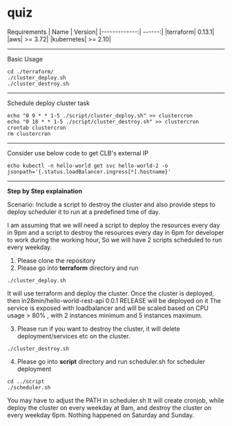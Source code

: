 # quiz


Requirements
| Name          | Version|
|-------------:| ------:|
|terraform| 0.13.1|
|aws| >= 3.72|
|kubernetes| >= 2.10|

---

Basic Usage
```
cd ./terraform/
./cluster_deploy.sh
./cluster_destroy.sh

```

---

Schedule deploy cluster task
```
echo "0 9 * * 1-5 ./script/cluster_deploy.sh" >> clustercron
echo "0 18 * * 1-5 ./script/cluster_destroy.sh" >> clustercron
crontab clustercron
rm clustercron
```

---

Consider use below code to get CLB's external IP
```
echo kubectl -n hello-world get svc hello-world-2 -o jsonpath='{.status.loadBalancer.ingress[*].hostname}'
```
---
**Step by Step explaination**

Scenario:
Include a script to destroy the cluster and also provide steps to deploy scheduler it to run at a predefined time of day.

 I am assuming that we will need a script to deploy the resources every day in 9pm and
a script to destroy the resources every day in 6pm for developer to work during the working hour,
So we will have 2 scripts scheduled to run every weekday. 


1) Please clone the repository
2) Please go into **terraform** directory and run
```
./cluster_deploy.sh
```
It will use terraform and deploy the cluster. Once the cluster is deployed, then in28min/hello-world-rest-api 0.0.1 RELEASE will be deployed on it
The service is exposed with loadbalancer and will be scaled based on CPU usage > 80% , with 2 instances minimum and 5 instances maximum.

3) Please run if you want to destroy the cluster, it will delete deployment/services etc on the cluster.
```
./cluster_destroy.sh
```
4) Please go into **script** directory and run scheduler.sh for scheduler deployment
```
cd ../script
./scheduler.sh
```
You may have to adjust the PATH in scheduler.sh
It will create cronjob, while deploy the cluster on every weekday at 9am, and destroy the cluster on every weekday 6pm.
Nothing happened on Saturday and Sunday.


